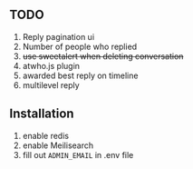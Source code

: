 ## TODO
1) Reply pagination ui
2) Number of people who replied
3) ~~use sweetalert when deleting conversation~~
4) atwho.js plugin
5) awarded best reply on timeline
6) multilevel reply

## Installation
1) enable redis
2) enable Meilisearch
3) fill out  ``ADMIN_EMAIL`` in .env file

